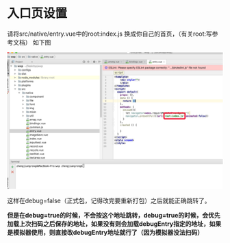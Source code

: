 # 入口页设置

请将src/native/entry.vue中的root:index.js 换成你自己的首页，（有关root:写参考文档）
如下图

 ![](/assets/11.png)
 
 这样在debug=false（正式包，记得改完要重新打包）之后就能正确跳转了。

 **但是在debug=true的时候，不会按这个地址跳转，debug=true的时候，会优先加载上次扫码之后保存的地址，如果没有则会加载debugEntry指定的地址，如果是模拟器使用，则直接改debugEntry地址就行了（因为模拟器没法扫码）**



